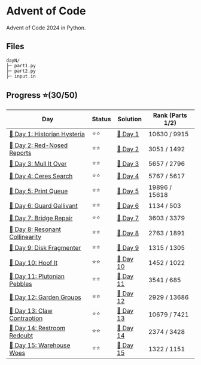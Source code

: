 # Advent of Code
Advent of Code 2024 in Python.

## Files
```
dayN/
├─ part1.py
├─ part2.py
├─ input.in
```

## Progress ⭐(30/50)
| Day | Status | Solution | Rank (Parts 1/2) |
| ----------- | ---------| -------- | --------- |
| [🎄 Day 1: Historian Hysteria](https://adventofcode.com/2024/day/1) | ⭐⭐ | [🎯 Day 1](2024/day1/)   | 10630 / 9915 |
| [🎄 Day 2: Red-Nosed Reports](https://adventofcode.com/2024/day/2) | ⭐⭐ | [🎯 Day 2](2024/day2/)   | 3051 / 1492 |
| [🎄 Day 3: Mull It Over](https://adventofcode.com/2024/day/3) | ⭐⭐ | [🎯 Day 3](2024/day3/)   | 5657 / 2796 |
| [🎄 Day 4: Ceres Search](https://adventofcode.com/2024/day/4) | ⭐⭐ | [🎯 Day 4](2024/day4/)   | 5767 / 5617 |
| [🎄 Day 5: Print Queue](https://adventofcode.com/2024/day/5) | ⭐⭐ | [🎯 Day 5](2024/day5/)   | 19896 / 15618 |
| [🎄 Day 6: Guard Gallivant](https://adventofcode.com/2024/day/6) | ⭐⭐ | [🎯 Day 6](2024/day6/)   | 1134 / 503 |
| [🎄 Day 7: Bridge Repair](https://adventofcode.com/2024/day/7) | ⭐⭐ | [🎯 Day 7](2024/day7/)   | 3603 / 3379 |
| [🎄 Day 8: Resonant Collinearity](https://adventofcode.com/2024/day/8) | ⭐⭐ | [🎯 Day 8](2024/day8/)   | 2763 / 1891 |
| [🎄 Day 9: Disk Fragmenter](https://adventofcode.com/2024/day/9) | ⭐⭐ | [🎯 Day 9](2024/day9/)   | 1315 / 1305 |
| [🎄 Day 10: Hoof It](https://adventofcode.com/2024/day/10) | ⭐⭐ | [🎯 Day 10](2024/day10/)   | 1452 / 1022 |
| [🎄 Day 11: Plutonian Pebbles](https://adventofcode.com/2024/day/11) | ⭐⭐ | [🎯 Day 11](2024/day11/)   | 3541 / 685 |
| [🎄 Day 12: Garden Groups](https://adventofcode.com/2024/day/12) | ⭐⭐ | [🎯 Day 12](2024/day12/)   | 2929 / 13686 |
| [🎄 Day 13: Claw Contraption](https://adventofcode.com/2024/day/13) | ⭐⭐ | [🎯 Day 13](2024/day13/)   | 10679 / 7421 |
| [🎄 Day 14: Restroom Redoubt](https://adventofcode.com/2024/day/14) | ⭐⭐ | [🎯 Day 14](2024/day14/)   | 2374 / 3428 |
| [🎄 Day 15: Warehouse Woes](https://adventofcode.com/2024/day/15) | ⭐⭐ | [🎯 Day 15](2024/day15/)   | 1322 / 1151 |
